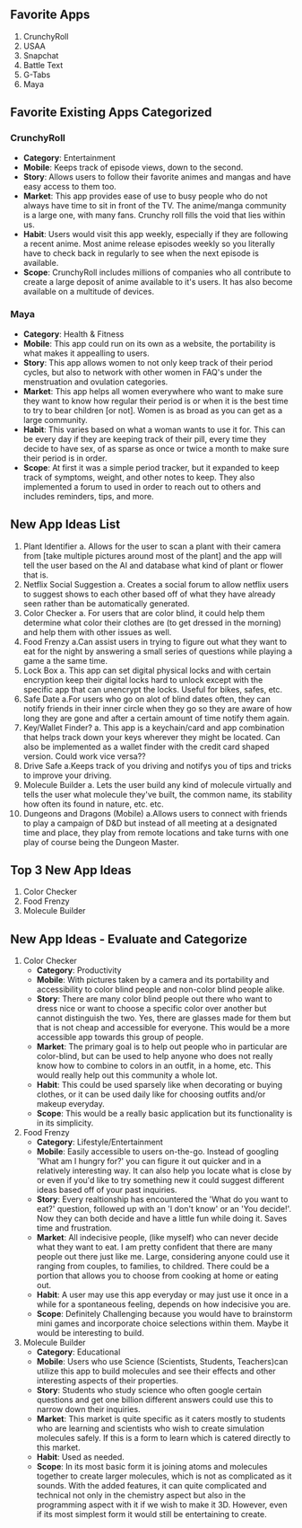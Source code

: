 ## Favorite Apps
1. CrunchyRoll
1. USAA
1. Snapchat
1. Battle Text
1. G-Tabs
1. Maya

## Favorite Existing Apps Categorized
### CrunchyRoll
* **Category**: Entertainment
* **Mobile**: Keeps track of episode views, down to the second.
* **Story**: Allows users to follow their favorite animes and mangas and have easy access to them too.
* **Market**: This app provides ease of use to busy people who do not always have time to sit in front of the TV. The anime/manga community is a large one, with many fans. Crunchy roll fills the void that lies within us.
* **Habit**: Users would visit this app weekly, especially if they are following a recent anime. Most anime release episodes weekly so you literally have to check back in regularly to see when the next episode is available.
* **Scope**: CrunchyRoll includes millions of companies who all contribute to create a large deposit of anime available to it's users. It has also become available on a multitude of devices.
### Maya
* **Category**: Health & Fitness
* **Mobile**: This app could run on its own as a website, the portability is what makes it appealling to users.
* **Story**: This app allows women to not only keep track of their period cycles, but also to network with other women in FAQ's under the menstruation and ovulation categories.
*  **Market**: This app helps all women everywhere who want to make sure they want to know how regular their period is or when it is the best time to try to bear children [or not]. Women is as broad as you can get as a large community.
*  **Habit**: This varies based on what a woman wants to use it for. This can be every day if they are keeping track of their pill, every time they decide to have sex, of as sparse as once or twice a month to make sure their period is in order.
*  **Scope**: At first it was a simple period tracker, but it expanded to keep track of symptoms, weight, and other notes to keep. They also implemented a forum to used in order to reach out to others and includes reminders, tips, and more.


## New App Ideas List
1. Plant Identifier
    a. Allows for the user to scan a plant with their camera from [take multiple pictures around most of the plant] and the app will tell the user based on the AI and database what kind of plant or flower that is.
2. Netflix Social Suggestion
    a. Creates a social forum to allow netflix users to suggest shows to each other based off of what they have already seen rather than be automatically generated.
3. Color Checker
    a. For users that are color blind, it could help them determine what color their clothes are (to get dressed in the morning) and help them with other issues as well.
4. Food Frenzy
    a.Can assist users in trying to figure out what they want to eat for the night by answering a small series of questions while playing a game a the same time. 
5. Lock Box
    a. This app can set digital physical locks and with certain encryption keep their digital locks hard to unlock except with the specific app that can unencrypt the locks. Useful for bikes, safes, etc.
6. Safe Date
    a.For users who go on alot of blind dates often, they can notify friends in their inner circle when they go so they are aware of how long they are gone and after a certain amount of time notify them again. 
7. Key/Wallet Finder?
    a. This app is a keychain/card and app combination that helps track down your keys wherever they might be located. Can also be implemented as a wallet finder with the credit card shaped version. Could work vice versa?? 
8. Drive Safe
    a.Keeps track of you driving and notifys you of tips and tricks to improve your driving. 
9. Molecule Builder
    a. Lets the user build any kind of molecule virtually and tells the user what molecule they've built, the common name, its stability how often its found in nature,  etc. etc.
10. Dungeons and Dragons (Mobile)
    a.Allows users to connect with friends to play a campaign of D&D but instead of all meeting at a designated time and place, they play from remote locations and take turns with one play of course being the Dungeon Master.

## Top 3 New App Ideas
1. Color Checker
2. Food Frenzy
3. Molecule Builder

## New App Ideas - Evaluate and Categorize
1. Color Checker
    * **Category**: Productivity
    * **Mobile**: With pictures taken by a camera and its portability and accessibility to color blind people and non-color blind people alike.
    * **Story**: There are many color blind people out there who want to dress nice or want to choose a specific color over another but cannot distinguish the two. Yes, there are glasses made for them but that is not cheap and accessible for everyone. This would be a more accessible app towards this group of people.
    * **Market**: The primary goal is to help out people who in particular are color-blind, but can be used to help anyone who does not really know how to combine to colors in an outfit, in a home, etc. This would really help out this community a whole lot.
    * **Habit**: This could be used sparsely like when decorating or buying clothes, or it can be used daily like for choosing outfits and/or makeup everyday.
    * **Scope**: This would be a really basic application but its functionality is in its simplicity.
3. Food Frenzy
    * **Category**: Lifestyle/Entertainment
    * **Mobile**: Easily accessible to users on-the-go. Instead of googling 'What am I hungry for?' you can figure it out quicker and in a relatively interesting way. It can also help you locate what is close by or even if you'd like to try something new it could suggest different ideas based off of your past inquiries.
    * **Story**: Every realtionship has encountered the 'What do you want to eat?' question, followed up with an 'I don't know' or an 'You decide!'. Now they can both decide and have a little fun while doing it. Saves time and frustration.
    * **Market**: All indecisive people, (like myself) who can never decide what they want to eat. I am pretty confident that there are many people out there just like me. Large, considering anyone could use it ranging from couples, to families, to childred. There could be a portion that allows you to choose from cooking at home or eating out.
    * **Habit**: A user may use this app everyday or may just use it once in a while for a spontaneous feeling, depends on how indecisive you are.
    * **Scope**: Definitely Challenging because you would have to brainstorm mini games and incorporate choice selections within them. Maybe it would be interesting to build.
3. Molecule Builder
    * **Category**: Educational
    * **Mobile**: Users who use Science (Scientists, Students, Teachers)can utilize this app to build molecules and see their effects and other interesting aspects of their properties. 
    * **Story**: Students who study science who often google certain questions and get one billion different answers could use this to narrow down their inquiries. 
    * **Market**: This market is quite specific as it caters mostly to students who are learning and scientists who wish to create simulation molecules safely. If this is a form to learn which is catered directly to this market. 
    * **Habit**: Used as needed.
    * **Scope**: In its most basic form it is joining atoms and molecules together to create larger molecules, which is not as complicated as it sounds. With the added features, it can quite complicated and technical not only in the chemistry aspect but also in the programming aspect with it if we wish to make it 3D. However, even if its most simplest form it would still be entertaining to create.
